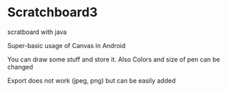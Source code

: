 # Scratchboard3
scratboard with java

Super-basic usage of Canvas in Android
  
You can draw some stuff and store it. Also Colors and size of pen can be changed
  
Export does not work (jpeg, png) but can be easily added
